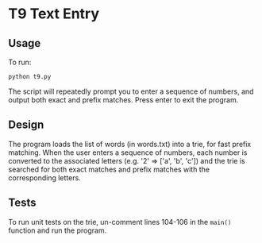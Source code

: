 # T9 Text Entry

## Usage

To run:

````
python t9.py
````

The script will repeatedly prompt you to enter a sequence of numbers, and output both exact and prefix matches. Press enter to exit the program.

## Design

The program loads the list of words (in words.txt) into a trie, for fast prefix matching. When the user enters a sequence of numbers, each number is converted to the associated letters (e.g. '2' => ['a', 'b', 'c']) and the trie is searched for both exact matches and prefix matches with the corresponding letters.

## Tests

To run unit tests on the trie, un-comment lines 104-106 in the `main()` function and run the program.
